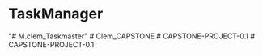 # TaskManager
"# M.clem_Taskmaster" 
#   C l e m _ C A P S T O N E  
 #   C A P S T O N E - P R O J E C T - 0 . 1  
 #   C A P S T O N E - P R O J E C T - 0 . 1  
 